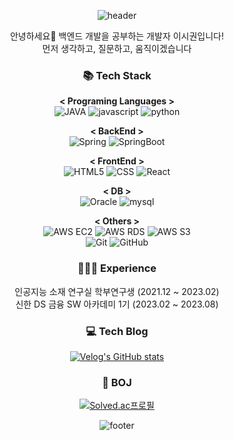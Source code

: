 
<div align="center">

![header](https://capsule-render.vercel.app/api?type=waving&color=4169E1&height=200&section=header&text=SiGwon%20Lee&fontSize=60&fontColor=FFFFFF&&fontAlignY=35&desc=Github%20Profile&descSize=20&descAlign=75&descAlignY=55)

안녕하세요👋 백엔드 개발을 공부하는 개발자 이시권입니다! </br>
먼저 생각하고, 질문하고, 움직이겠습니다

  ### 📚 Tech Stack 
   **< Programing Languages  >**</br>
   ![JAVA](https://img.shields.io/badge/-JAVA-007396?style=flat-square&logo=Java&logoColor=white)
   ![javascript](https://img.shields.io/badge/-JAVASCRIPT-%23F7DF1E?style=flat-square&logo=JavaScript&logoColor=black)
   ![python](https://img.shields.io/badge/-PYTHON-3776AB?style=flat-square&logo=Python&logoColor=white)
  </br>

   **< BackEnd  >**</br>
    ![Spring](https://img.shields.io/badge/Spring-6DB33F?style=flat-square&logo=Spring&logoColor=white)
   ![SpringBoot](https://img.shields.io/badge/-SpringBoot-6DB33F?style=flat-square&logo=SpringBoot&logoColor=white)

   **< FrontEnd >**</br>
   ![HTML5](https://img.shields.io/badge/-HTML5-E34F26?style=flat-square&logo=HTML5&logoColor=white)
   ![CSS](https://img.shields.io/badge/-CSS3-1572B6?style=flat-square&logo=CSS3&logoColor=white)
   ![React](https://img.shields.io/badge/-REACT-61DAFB?style=flat-square&logo=React&logoColor=black)
  <br>
  
   **< DB >** </br>
   ![Oracle](https://img.shields.io/badge/-Oracle-F80000?style=flat-square&logo=Oracle&logoColor=white)
   ![mysql](https://img.shields.io/badge/-MySQL-4479A1?style=flat-square&logo=MySQL&logoColor=white) 
  </br>

   **< Others >**</br>
   ![AWS EC2](https://img.shields.io/badge/-amazonec2-FF9900?style=flat-square&logo=amazonec2&logoColor=white)
   ![AWS RDS](https://img.shields.io/badge/-amazonrds-527FFF?style=flat-square&logo=amazonrds&logoColor=white)
   ![AWS S3](https://img.shields.io/badge/-amazons3-569A31?style=flat-square&logo=amazons3&logoColor=white) </br>
   ![Git](https://img.shields.io/badge/-git-F05032?style=flat-square&logo=git&logoColor=white)
   ![GitHub](https://img.shields.io/badge/-github-181717?style=flat-square&logo=github&logoColor=white) </br>

  ### 👨🏻‍💻 Experience
  인공지능 소재 연구실 학부연구생 (2021.12 ~ 2023.02) </br>
  신한 DS 금융 SW 아카데미 1기 (2023.02 ~ 2023.08) </br>

  ### 💻 Tech Blog
  [![Velog's GitHub stats](https://velog-readme-stats.vercel.app/api?name=poem\_gun)](https://github.com/eungyeole/velog-readme-stats)

  ### 📖 BOJ
  [![Solved.ac프로필](http://mazassumnida.wtf/api/v2/generate_badge?boj=lsk2389)](https://solved.ac/lsk2389)

![footer](https://capsule-render.vercel.app/api?type=waving&color=4169E1&height=120&section=footer)

</div>
